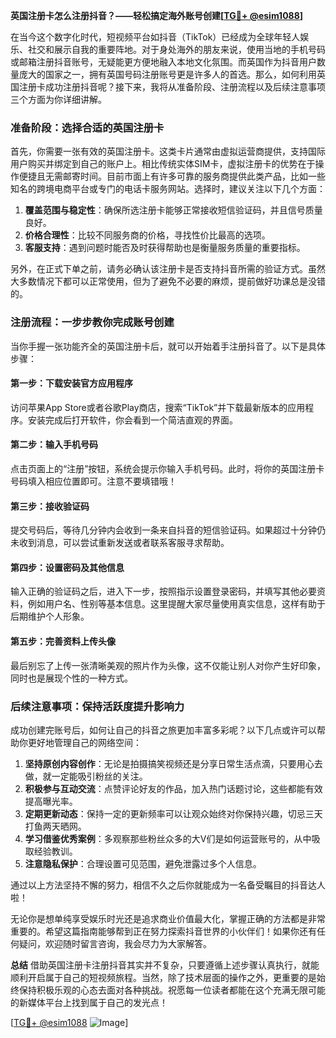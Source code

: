 **英国注册卡怎么注册抖音？——轻松搞定海外账号创建[[TG💪+ @esim1088](https://t.me/s/esim1088)]**

在当今这个数字化时代，短视频平台如抖音（TikTok）已经成为全球年轻人娱乐、社交和展示自我的重要阵地。对于身处海外的朋友来说，使用当地的手机号码或邮箱注册抖音账号，无疑能更方便地融入本地文化氛围。而英国作为抖音用户数量庞大的国家之一，拥有英国号码注册账号更是许多人的首选。那么，如何利用英国注册卡成功注册抖音呢？接下来，我将从准备阶段、注册流程以及后续注意事项三个方面为你详细讲解。

### 准备阶段：选择合适的英国注册卡

首先，你需要一张有效的英国注册卡。这类卡片通常由虚拟运营商提供，支持国际用户购买并绑定到自己的账户上。相比传统实体SIM卡，虚拟注册卡的优势在于操作便捷且无需邮寄时间。目前市面上有许多可靠的服务商提供此类产品，比如一些知名的跨境电商平台或专门的电话卡服务网站。选择时，建议关注以下几个方面：

1. **覆盖范围与稳定性**：确保所选注册卡能够正常接收短信验证码，并且信号质量良好。
2. **价格合理性**：比较不同服务商的价格，寻找性价比最高的选项。
3. **客服支持**：遇到问题时能否及时获得帮助也是衡量服务质量的重要指标。

另外，在正式下单之前，请务必确认该注册卡是否支持抖音所需的验证方式。虽然大多数情况下都可以正常使用，但为了避免不必要的麻烦，提前做好功课总是没错的。

### 注册流程：一步步教你完成账号创建

当你手握一张功能齐全的英国注册卡后，就可以开始着手注册抖音了。以下是具体步骤：

#### 第一步：下载安装官方应用程序
访问苹果App Store或者谷歌Play商店，搜索“TikTok”并下载最新版本的应用程序。安装完成后打开软件，你会看到一个简洁直观的界面。

#### 第二步：输入手机号码
点击页面上的“注册”按钮，系统会提示你输入手机号码。此时，将你的英国注册卡号码填入相应位置即可。注意不要填错哦！

#### 第三步：接收验证码
提交号码后，等待几分钟内会收到一条来自抖音的短信验证码。如果超过十分钟仍未收到消息，可以尝试重新发送或者联系客服寻求帮助。

#### 第四步：设置密码及其他信息
输入正确的验证码之后，进入下一步，按照指示设置登录密码，并填写其他必要资料，例如用户名、性别等基本信息。这里提醒大家尽量使用真实信息，这样有助于后期维护个人形象。

#### 第五步：完善资料上传头像
最后别忘了上传一张清晰美观的照片作为头像，这不仅能让别人对你产生好印象，同时也是展现个性的一种方式。

### 后续注意事项：保持活跃度提升影响力

成功创建完账号后，如何让自己的抖音之旅更加丰富多彩呢？以下几点或许可以帮助你更好地管理自己的网络空间：

1. **坚持原创内容创作**：无论是拍摄搞笑视频还是分享日常生活点滴，只要用心去做，就一定能吸引粉丝的关注。
2. **积极参与互动交流**：点赞评论好友的作品，加入热门话题讨论，这些都能有效提高曝光率。
3. **定期更新动态**：保持一定的更新频率可以让观众始终对你保持兴趣，切忌三天打鱼两天晒网。
4. **学习借鉴优秀案例**：多观察那些粉丝众多的大V们是如何运营账号的，从中吸取经验教训。
5. **注意隐私保护**：合理设置可见范围，避免泄露过多个人信息。

通过以上方法坚持不懈的努力，相信不久之后你就能成为一名备受瞩目的抖音达人啦！

无论你是想单纯享受娱乐时光还是追求商业价值最大化，掌握正确的方法都是非常重要的。希望这篇指南能够帮到正在努力探索抖音世界的小伙伴们！如果你还有任何疑问，欢迎随时留言咨询，我会尽力为大家解答。

**总结**
借助英国注册卡注册抖音其实并不复杂，只要遵循上述步骤认真执行，就能顺利开启属于自己的短视频旅程。当然，除了技术层面的操作之外，更重要的是始终保持积极乐观的心态去面对各种挑战。祝愿每一位读者都能在这个充满无限可能的新媒体平台上找到属于自己的发光点！

[[TG💪+ @esim1088](https://t.me/s/esim1088) ![Image](https://i.postimg.cc/4NQfJmqS/Snipaste-2025-05-13-00-14-12.png)]